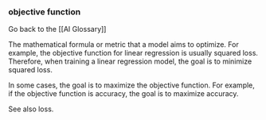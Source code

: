 ### objective function

Go back to the [[AI Glossary]]


The mathematical formula or metric that a model aims to optimize. For example, the objective function for linear regression is usually squared loss. Therefore, when training a linear regression model, the goal is to minimize squared loss.

In some cases, the goal is to maximize the objective function. For example, if the objective function is accuracy, the goal is to maximize accuracy.

See also loss.

